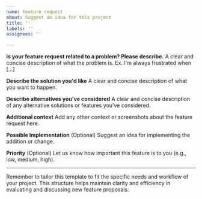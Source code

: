```yaml
---
name: Feature request
about: Suggest an idea for this project
title: ''
labels: ''
assignees: ''

---
```


**Is your feature request related to a problem? Please describe.**
A clear and concise description of what the problem is. Ex. I'm always frustrated when [...]

**Describe the solution you'd like**
A clear and concise description of what you want to happen.

**Describe alternatives you've considered**
A clear and concise description of any alternative solutions or features you've considered.

**Additional context**
Add any other context or screenshots about the feature request here.

**Possible Implementation**
(Optional) Suggest an idea for implementing the addition or change.

**Priority**
(Optional) Let us know how important this feature is to you (e.g., low, medium, high).

---

Remember to tailor this template to fit the specific needs and workflow of your project. This structure helps maintain clarity and efficiency in evaluating and discussing new feature proposals.
